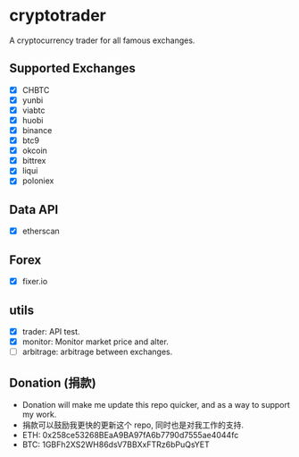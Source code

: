 # cryptotrader

A cryptocurrency trader for all famous exchanges.

## Supported Exchanges
- [x] CHBTC
- [x] yunbi
- [x] viabtc
- [x] huobi
- [x] binance
- [x] btc9
- [x] okcoin
- [x] bittrex
- [x] liqui
- [x] poloniex

## Data API
- [x] etherscan

## Forex
- [x] fixer.io

## utils
- [x] trader: API test.
- [x] monitor: Monitor market price and alter.
- [ ] arbitrage: arbitrage between exchanges.

## Donation (捐款)
* Donation will make me update this repo quicker, and as a way to support my work.
* 捐款可以鼓励我更快的更新这个 repo, 同时也是对我工作的支持.
* ETH: 0x258ce53268BEaA9BA97fA6b7790d7555ae4044fc
* BTC: 1GBFh2XS2WH86dsV7BBXxFTRz6bPuQsYET
